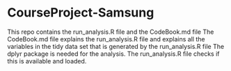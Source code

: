 # CourseProject-Samsung

This repo contains the run_analysis.R file and the CodeBook.md file
The CodeBook.md file explains the run_analysis.R file and explains all the variables in the tidy data set that is generated by the run_analysis.R file
The dplyr package is needed for the analysis. The run_analysis.R file checks if this is available and loaded.




